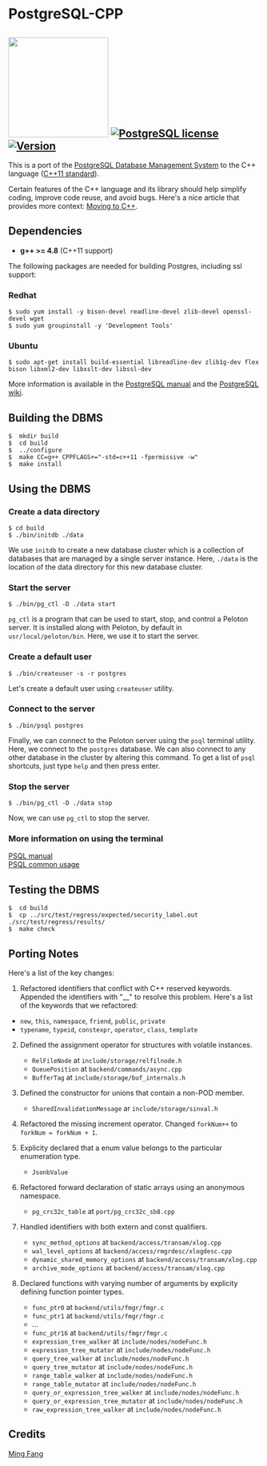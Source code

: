# PostgreSQL-CPP 
<img src="http://db.cs.cmu.edu/wordpress/wp-content/uploads/2015/01/pgc.jpg" width="200"></img>
[![PostgreSQL license](https://img.shields.io/badge/license-postgresql-green.svg?style=flat)](https://www.postgresql.org/about/licence/) [![Version](https://img.shields.io/badge/version-9.5.3-red.svg)](https://www.postgresql.org/docs/9.5/static/release-9-5-3.html)
-----------------

This is a port of the [PostgreSQL Database Management System](https://www.postgresql.org/) to the C++ language ([C++11 standard](https://gcc.gnu.org/projects/cxx-status.html#cxx11)).

Certain features of the C++ language and its library should help simplify coding, improve code reuse, and avoid bugs. Here's a nice article that provides more context: [Moving to C++](https://petereisentraut.blogspot.com/2013/05/moving-to-c.html).

## Dependencies

- **g++ >= 4.8** (C++11 support)

The following packages are needed for building Postgres, including ssl support: 

### Redhat

```
$ sudo yum install -y bison-devel readline-devel zlib-devel openssl-devel wget
$ sudo yum groupinstall -y 'Development Tools'
```

### Ubuntu 

```
$ sudo apt-get install build-essential libreadline-dev zlib1g-dev flex bison libxml2-dev libxslt-dev libssl-dev
```

More information is available in the [PostgreSQL manual](https://www.postgresql.org/docs/9.5/static/install-procedure.html) and the [PostgreSQL wiki](https://wiki.postgresql.org/wiki/Compile_and_Install_from_source_code).

## Building the DBMS

```
$  mkdir build
$  cd build
$  ../configure
$  make CC=g++ CPPFLAGS+="-std=c++11 -fpermissive -w"
$  make install
```

## Using the DBMS

### Create a data directory

```
$ cd build
$ ./bin/initdb ./data
```

We use `initdb` to create a new database cluster which is a collection of databases that are managed by a single server instance. Here, `./data` is the location of the data directory for this new database cluster.

### Start the server

```
$ ./bin/pg_ctl -D ./data start
```

`pg_ctl` is a program that can be used to start, stop, and control a Peloton server. It is installed along with Peloton, by default in `usr/local/peloton/bin`. Here, we use it to start the server. 

### Create a default user

```
$ ./bin/createuser -s -r postgres
```

Let's create a default user using `createuser` utility.

### Connect to the server

```
$ ./bin/psql postgres
```

Finally, we can connect to the Peloton server using the `psql` terminal utility. Here, we connect to the `postgres` database. We can also connect to any other database in the cluster by altering this command. To get a list of `psql` shortcuts, just type `help` and then press enter.

### Stop the server

```
$ ./bin/pg_ctl -D ./data stop
```

Now, we can use `pg_ctl` to stop the server. 

### More information on using the terminal

[PSQL manual](http://www.postgresql.org/docs/9.5/static/app-psql.html)  
[PSQL common usage](http://postgresguide.com/utilities/psql.html)

## Testing the DBMS

```
$  cd build
$  cp ../src/test/regress/expected/security_label.out ./src/test/regress/results/
$  make check
```

## Porting Notes

Here's a list of the key changes:

1. Refactored identifiers that conflict with C++ reserved keywords. Appended the identifiers with "__" to resolve this problem. Here's a list of the keywords that we refactored:

  * `new`, `this`, `namespace`, `friend`, `public`, `private`
  * `typename`, `typeid`, `constexpr`, `operator`, `class`, `template`

2. Defined the assignment operator for structures with volatile instances.

    * `RelFileNode` at `include/storage/relfilnode.h`
    * `QueuePosition` at `backend/commands/async.cpp`
    * `BufferTag` at `include/storage/buf_internals.h`

3. Defined the constructor for unions that contain a non-POD member.

    * `SharedInvalidationMessage` ar `include/storage/sinval.h`

4. Refactored the missing increment operator. Changed `forkNum++` to `forkNum = forkNum + 1`.

5. Explicity declared that a enum value belongs to the particular enumeration type.

    * `JsonbValue`

7. Refactored forward declaration of static arrays using an anonymous namespace.

    * `pg_crc32c_table` at `port/pg_crc32c_sb8.cpp`

8. Handled identifiers with both extern and const qualifiers.

    * `sync_method_options` at `backend/access/transam/xlog.cpp`
    * `wal_level_options` at `backend/access/rmgrdesc/xlogdesc.cpp`
    * `dynamic_shared_memory_options` at `backend/access/transam/xlog.cpp`
    * `archive_mode_options` at `backend/access/transam/xlog.cpp`

9. Declared functions with varying number of arguments by explicity defining function pointer types.

    * `func_ptr0` at `backend/utils/fmgr/fmgr.c`
    * `func_ptr1` at `backend/utils/fmgr/fmgr.c`
    * ...
    * `func_ptr16` at `backend/utils/fmgr/fmgr.c`
    * `expression_tree_walker` at `include/nodes/nodeFunc.h`
    * `expression_tree_mutator` at `include/nodes/nodeFunc.h`
    * `query_tree_walker` at `include/nodes/nodeFunc.h`
    * `query_tree_mutator` at `include/nodes/nodeFunc.h`
    * `range_table_walker` at `include/nodes/nodeFunc.h`
    * `range_table_mutator` at `include/nodes/nodeFunc.h`
    * `query_or_expression_tree_walker` at `include/nodes/nodeFunc.h`
    * `query_or_expression_tree_mutator` at `include/nodes/nodeFunc.h`
    * `raw_expression_tree_walker` at `include/nodes/nodeFunc.h`

## Credits

[Ming Fang](https://github.com/mindbergh)	
